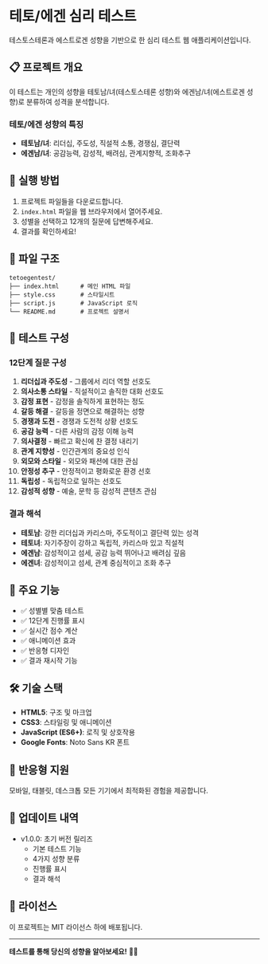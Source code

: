 # 테토/에겐 심리 테스트

테스토스테론과 에스트로겐 성향을 기반으로 한 심리 테스트 웹 애플리케이션입니다.

## 📋 프로젝트 개요

이 테스트는 개인의 성향을 테토남/녀(테스토스테론 성향)와 에겐남/녀(에스트로겐 성향)로 분류하여 성격을 분석합니다.

### 테토/에겐 성향의 특징

- **테토남/녀**: 리더십, 주도성, 직설적 소통, 경쟁심, 결단력
- **에겐남/녀**: 공감능력, 감성적, 배려심, 관계지향적, 조화추구

## 🚀 실행 방법

1. 프로젝트 파일들을 다운로드합니다.
2. `index.html` 파일을 웹 브라우저에서 열어주세요.
3. 성별을 선택하고 12개의 질문에 답변해주세요.
4. 결과를 확인하세요!

## 📁 파일 구조

```
tetoegentest/
├── index.html      # 메인 HTML 파일
├── style.css       # 스타일시트
├── script.js       # JavaScript 로직
└── README.md       # 프로젝트 설명서
```

## 🎯 테스트 구성

### 12단계 질문 구성

1. **리더십과 주도성** - 그룹에서 리더 역할 선호도
2. **의사소통 스타일** - 직설적이고 솔직한 대화 선호도
3. **감정 표현** - 감정을 솔직하게 표현하는 정도
4. **갈등 해결** - 갈등을 정면으로 해결하는 성향
5. **경쟁과 도전** - 경쟁과 도전적 상황 선호도
6. **공감 능력** - 다른 사람의 감정 이해 능력
7. **의사결정** - 빠르고 확신에 찬 결정 내리기
8. **관계 지향성** - 인간관계의 중요성 인식
9. **외모와 스타일** - 외모와 패션에 대한 관심
10. **안정성 추구** - 안정적이고 평화로운 환경 선호
11. **독립성** - 독립적으로 일하는 선호도
12. **감성적 성향** - 예술, 문학 등 감성적 콘텐츠 관심

### 결과 해석

- **테토남**: 강한 리더십과 카리스마, 주도적이고 결단력 있는 성격
- **테토녀**: 자기주장이 강하고 독립적, 카리스마 있고 직설적
- **에겐남**: 감성적이고 섬세, 공감 능력 뛰어나고 배려심 깊음
- **에겐녀**: 감성적이고 섬세, 관계 중심적이고 조화 추구

## 🎨 주요 기능

- ✅ 성별별 맞춤 테스트
- ✅ 12단계 진행률 표시
- ✅ 실시간 점수 계산
- ✅ 애니메이션 효과
- ✅ 반응형 디자인
- ✅ 결과 재시작 기능

## 🛠️ 기술 스택

- **HTML5**: 구조 및 마크업
- **CSS3**: 스타일링 및 애니메이션
- **JavaScript (ES6+)**: 로직 및 상호작용
- **Google Fonts**: Noto Sans KR 폰트

## 📱 반응형 지원

모바일, 태블릿, 데스크톱 모든 기기에서 최적화된 경험을 제공합니다.

## 🔄 업데이트 내역

- v1.0.0: 초기 버전 릴리즈
  - 기본 테스트 기능
  - 4가지 성향 분류
  - 진행률 표시
  - 결과 해석

## 📄 라이선스

이 프로젝트는 MIT 라이선스 하에 배포됩니다.

---

**테스트를 통해 당신의 성향을 알아보세요!** 🧠✨ 